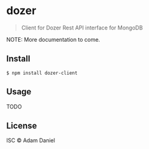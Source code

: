 # dozer
> Client for Dozer Rest API interface for MongoDB

NOTE: More documentation to come.

## Install
```
$ npm install dozer-client
```

## Usage

TODO

## License

ISC © Adam Daniel
